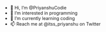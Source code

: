 - 👋 Hi, I’m @PriyanshuCodie
- 👀 I’m interested in programming
- 🌱 I’m currently learning coding
- 📫 Reach me at @itss_priyanshu on Twitter

<!---
PriyanshuCodie/PriyanshuCodie is a ✨ special ✨ repository because its `README.md` (this file) appears on your GitHub profile.
You can click the Preview link to take a look at your changes.
--->
